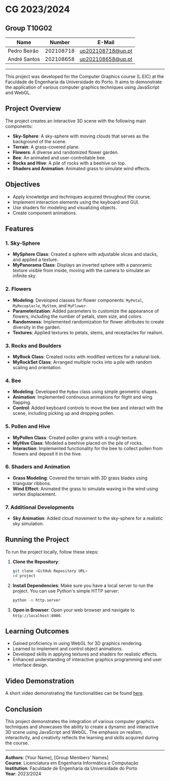 # CG 2023/2024

## Group T10G02
| Name             | Number    | E-Mail             |
| ---------------- | --------- | ------------------ |
| Pedro Beirão     | 202108718 | up202108718@up.pt  |
| André Santos     | 202108658 | up202108658@up.pt  |

----
This project was developed for the Computer Graphics course (L.EIC) at the Faculdade de Engenharia da Universidade do Porto. It aims to demonstrate the application of various computer graphics techniques using JavaScript and WebGL.

## Project Overview

The project creates an interactive 3D scene with the following main components:

- **Sky-Sphere**: A sky-sphere with moving clouds that serves as the background of the scene.
- **Terrain**: A grass-covered plane.
- **Flowers**: A diverse and randomized flower garden.
- **Bee**: An animated and user-controllable bee.
- **Rocks and Hive**: A pile of rocks with a beehive on top.
- **Shaders and Animation**: Animated grass to simulate wind effects.

## Objectives

- Apply knowledge and techniques acquired throughout the course.
- Implement interaction elements using the keyboard and GUI.
- Use shaders for modeling and visualizing objects.
- Create component animations.

## Features

### 1. Sky-Sphere
- **MySphere Class**: Created a sphere with adjustable slices and stacks, and applied a texture.
- **MyPanorama Class**: Displays an inverted sphere with a panoramic texture visible from inside, moving with the camera to simulate an infinite sky.

### 2. Flowers
- **Modeling**: Developed classes for flower components: `MyPetal`, `MyReceptacle`, `MyStem`, and `MyFlower`.
- **Parameterization**: Added parameters to customize the appearance of flowers, including the number of petals, stem size, and colors.
- **Randomness**: Implemented randomization for flower attributes to create diversity in the garden.
- **Textures**: Applied textures to petals, stems, and receptacles for realism.

### 3. Rocks and Boulders
- **MyRock Class**: Created rocks with modified vertices for a natural look.
- **MyRockSet Class**: Arranged multiple rocks into a pile with random scaling and orientation.

### 4. Bee
- **Modeling**: Developed the `MyBee` class using simple geometric shapes.
- **Animation**: Implemented continuous animations for flight and wing flapping.
- **Control**: Added keyboard controls to move the bee and interact with the scene, including picking up and dropping pollen.

### 5. Pollen and Hive
- **MyPollen Class**: Created pollen grains with a rough texture.
- **MyHive Class**: Modeled a beehive placed on the pile of rocks.
- **Interaction**: Implemented functionality for the bee to collect pollen from flowers and deposit it in the hive.

### 6. Shaders and Animation
- **Grass Modeling**: Covered the terrain with 3D grass blades using triangular ribbons.
- **Wind Effect**: Animated the grass to simulate waving in the wind using vertex displacement.

### 7. Additional Developments
- **Sky Animation**: Added cloud movement to the sky-sphere for a realistic sky simulation.

## Running the Project

To run the project locally, follow these steps:

1. **Clone the Repository**:
    ```bash
    git clone <GitHub Repository URL>
    cd project
    ```

2. **Install Dependencies**:
    Make sure you have a local server to run the project. You can use Python's simple HTTP server:
    ```bash
    python -m http.server
    ```

3. **Open in Browser**:
    Open your web browser and navigate to `http://localhost:8000`.

## Learning Outcomes

- Gained proficiency in using WebGL for 3D graphics rendering.
- Learned to implement and control object animations.
- Developed skills in applying textures and shaders for realistic effects.
- Enhanced understanding of interactive graphics programming and user interface design.

## Video Demonstration

A short video demonstrating the functionalities can be found [here](project-t1g1.mp4).

## Conclusion

This project demonstrates the integration of various computer graphics techniques and showcases the ability to create a dynamic and interactive 3D scene using JavaScript and WebGL. The emphasis on realism, interactivity, and creativity reflects the learning and skills acquired during the course.

---

**Authors**: [Your Name], [Group Members' Names]  
**Course**: Licenciatura em Engenharia Informática e Computação  
**Institution**: Faculdade de Engenharia da Universidade do Porto  
**Year**: 2023/2024